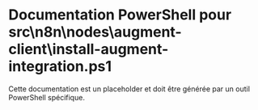 # Documentation PowerShell pour src\n8n\nodes\augment-client\install-augment-integration.ps1

Cette documentation est un placeholder et doit être générée par un outil PowerShell spécifique.
